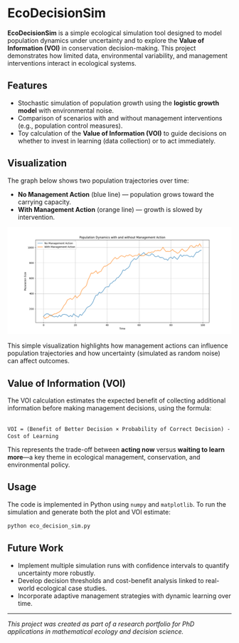 # EcoDecisionSim

**EcoDecisionSim** is a simple ecological simulation tool designed to model population dynamics under uncertainty and to explore the **Value of Information (VOI)** in conservation decision-making. This project demonstrates how limited data, environmental variability, and management interventions interact in ecological systems.

## Features

- Stochastic simulation of population growth using the **logistic growth model** with environmental noise.
- Comparison of scenarios with and without management interventions (e.g., population control measures).
- Toy calculation of the **Value of Information (VOI)** to guide decisions on whether to invest in learning (data collection) or to act immediately.

## Visualization

The graph below shows two population trajectories over time:
- **No Management Action** (blue line) — population grows toward the carrying capacity.
- **With Management Action** (orange line) — growth is slowed by intervention.

![Population Dynamics](Figure_1.png)

This simple visualization highlights how management actions can influence population trajectories and how uncertainty (simulated as random noise) can affect outcomes.

## Value of Information (VOI)

The VOI calculation estimates the expected benefit of collecting additional information before making management decisions, using the formula:

```

VOI = (Benefit of Better Decision × Probability of Correct Decision) - Cost of Learning

````

This represents the trade-off between **acting now** versus **waiting to learn more**—a key theme in ecological management, conservation, and environmental policy.

## Usage

The code is implemented in Python using `numpy` and `matplotlib`. To run the simulation and generate both the plot and VOI estimate:

```bash
python eco_decision_sim.py
````

## Future Work

* Implement multiple simulation runs with confidence intervals to quantify uncertainty more robustly.
* Develop decision thresholds and cost-benefit analysis linked to real-world ecological case studies.
* Incorporate adaptive management strategies with dynamic learning over time.

---

*This project was created as part of a research portfolio for PhD applications in mathematical ecology and decision science.*